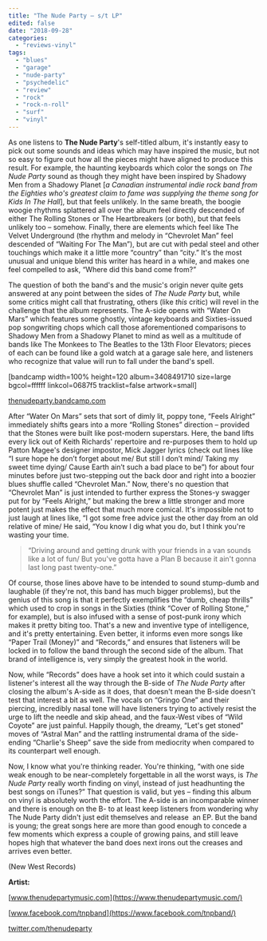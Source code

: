 ```yaml
---
title: "The Nude Party – s/t LP"
edited: false
date: "2018-09-28"
categories:
  - "reviews-vinyl"
tags:
  - "blues"
  - "garage"
  - "nude-party"
  - "psychedelic"
  - "review"
  - "rock"
  - "rock-n-roll"
  - "surf"
  - "vinyl"
---
```


As one listens to **The Nude Party**'s self-titled album, it's instantly easy to pick out some sounds and ideas which may have inspired the music, but not so easy to figure out how all the pieces might have aligned to produce this result. For example, the haunting keyboards which color the songs on _The Nude Party_ sound as though they might have been inspired by Shadowy Men from a Shadowy Planet \[_a Canadian instrumental indie rock band from the Eighties who's greatest claim to fame was supplying the theme song for Kids In The Hall_\], but that feels unlikely. In the same breath, the boogie woogie rhythms splattered all over the album feel directly descended of either The Rolling Stones or The Heartbreakers (or both), but that feels unlikely too – somehow. Finally, there are elements which feel like The Velvet Underground (the rhythm and melody in “Chevrolet Man” feel descended of “Waiting For The Man”), but are cut with pedal steel and other touchings which make it a little more “country” than “city.” It's the most unusual and unique blend this writer has heard in a while, and makes one feel compelled to ask, “Where did this band come from?”

The question of both the band's and the music's origin never quite gets answered at any point between the sides of _The Nude Party_ but, while some critics might call that frustrating, others (like _this_ critic) will revel in the challenge that the album represents. The A-side opens with “Water On Mars” which features some ghostly, vintage keyboards and Sixties-issued pop songwriting chops which call those aforementioned comparisons to Shadowy Men from a Shadowy Planet to mind as well as a multitude of bands like The Monkees to The Beatles to the 13th Floor Elevators; pieces of each can be found like a gold watch at a garage sale here, and listeners who recognize that value will run to fall under the band's spell.

\[bandcamp width=100% height=120 album=3408491710 size=large bgcol=ffffff linkcol=0687f5 tracklist=false artwork=small\]

[thenudeparty.bandcamp.com](https://thenudeparty.bandcamp.com/)

After “Water On Mars” sets that sort of dimly lit, poppy tone, “Feels Alright” immediately shifts gears into a more “Rolling Stones” direction – provided that the Stones were built like post-modern superstars. Here, the band lifts every lick out of Keith Richards' repertoire and re-purposes them to hold up Patton Magee's designer impostor, Mick Jagger lyrics (check out lines like “I sure hope he don’t forget about me/ But still I don’t mind/ Taking my sweet time dying/ Cause Earth ain’t such a bad place to be”) for about four minutes before just two-stepping out the back door and right into a boozier blues shuffle called “Chevrolet Man.” Now, there's no question that “Chevrolet Man” is just intended to further express the Stones-y swagger put for by “Feels Alright,” but making the brew a little stronger and more potent just makes the effect that much more comical. It's impossible not to just laugh at lines like, “I got some free advice just the other day from an old relative of mine/ He said, “You know I dig what you do, but I think you're wasting your time.

> “Driving around and getting drunk with your friends in a van sounds like a lot of fun/ But you've gotta have a Plan B because it ain't gonna last long past twenty-one.”

Of course, those lines above have to be intended to sound stump-dumb and laughable (if they're not, this band has much bigger problems), but the genius of this song is that it perfectly exemplifies the “dumb, cheap thrills” which used to crop in songs in the Sixties (think “Cover of Rolling Stone,” for example), but is also infused with a sense of post-punk irony which makes it pretty biting too. That's a new and inventive type of intelligence, and it's pretty entertaining. Even better, it informs even more songs like “Paper Trail (Money)” and “Records,” and ensures that listeners will be locked in to follow the band through the second side of the album. That brand of intelligence is, very simply the greatest hook in the world.

Now, while “Records” does have a hook set into it which could sustain a listener's interest all the way through the B-side of _The Nude Party_ after closing the album's A-side as it does, that doesn't mean the B-side doesn't test that interest a bit as well. The vocals on “Gringo One” and their piercing, incredibly nasal tone will have listeners trying to actively resist the urge to lift the needle and skip ahead, and the faux-West vibes of “Wild Coyote” are just painful. Happily though, the dreamy, “Let's get stoned” moves of “Astral Man” and the rattling instrumental drama of the side-ending “Charlie's Sheep” save the side from mediocrity when compared to its counterpart well enough.

Now, I know what you're thinking reader. You're thinking, “with one side weak enough to be near-completely forgettable in all the worst ways, is _The Nude Party_ really worth finding on vinyl, instead of just headhunting the best songs on iTunes?” That question is valid, but yes – finding this album on vinyl is absolutely worth the effort. The A-side is an incomparable winner and there is enough on the B- to at least keep listeners from wondering why The Nude Party didn't just edit themselves and release  an EP. But the band is young; the great songs here are more than good enough to concede a few moments which express a couple of growing pains, and still leave hopes high that whatever the band does next irons out the creases and arrives even better.

(New West Records)

**Artist:**

[www.thenudepartymusic.com](https://www.thenudepartymusic.com/)

[www.facebook.com/tnpband](https://www.facebook.com/tnpband/)

[twitter.com/thenudeparty](https://twitter.com/thenudeparty?lang=en)
